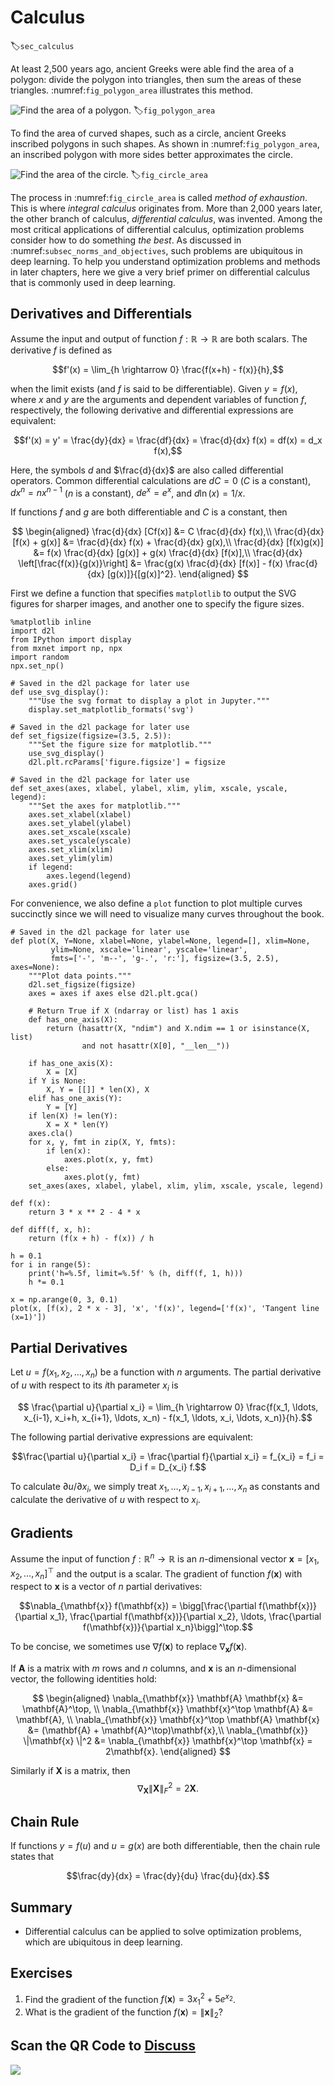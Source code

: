 # Calculus
:label:`sec_calculus`

At least 2,500 years ago, ancient Greeks were able find the area of a polygon:
divide the polygon into triangles,
then sum the areas of these triangles. 
:numref:`fig_polygon_area` illustrates this method.

![Find the area of a polygon.](../img/polygon_area.svg)
:label:`fig_polygon_area`

To find the area of curved shapes, such as a circle,
ancient Greeks inscribed polygons in such shapes.
As shown in :numref:`fig_polygon_area`,
an inscribed polygon with more sides better approximates
the circle.

![Find the area of the circle.](../img/polygon_circle.svg)
:label:`fig_circle_area`

The process in :numref:`fig_circle_area`
is called *method of exhaustion*.
This is where *integral calculus* originates from.
More than 2,000 years later, 
the other branch of calculus, *differential calculus*,
was invented.
Among the most critical applications of differential calculus,
optimization problems consider how to do something *the best*.
As discussed in :numref:`subsec_norms_and_objectives`,
such problems are ubiquitous in deep learning.
To help you understand
optimization problems and methods in later chapters,
here we give a very brief primer on differential calculus
that is commonly used in deep learning.



## Derivatives and Differentials

Assume the input and output of function $f: \mathbb{R} \rightarrow \mathbb{R}$ are both scalars. The derivative $f$ is defined as

$$f'(x) = \lim_{h \rightarrow 0} \frac{f(x+h) - f(x)}{h},$$

when the limit exists (and $f$ is said to be differentiable). Given $y = f(x)$, where $x$ and $y$ are the arguments and dependent variables of function $f$, respectively, the following derivative and differential expressions are equivalent:

$$f'(x) = y' = \frac{dy}{dx} = \frac{df}{dx} = \frac{d}{dx} f(x) = df(x) = d_x f(x),$$

Here, the symbols $d$ and $\frac{d}{dx}$ are also called differential operators. Common differential calculations are $dC = 0$ ($C$ is a constant), $dx^n = nx^{n-1}$ ($n$ is a constant), $de^x = e^x$, and $d\ln(x) = 1/x$.

If functions $f$ and $g$ are both differentiable and $C$ is a constant, then

$$
\begin{aligned}
\frac{d}{dx} [Cf(x)] &= C \frac{d}{dx} f(x),\\
\frac{d}{dx} [f(x) + g(x)] &= \frac{d}{dx} f(x) + \frac{d}{dx} g(x),\\
\frac{d}{dx} [f(x)g(x)] &= f(x) \frac{d}{dx} [g(x)] + g(x) \frac{d}{dx} [f(x)],\\
\frac{d}{dx} \left[\frac{f(x)}{g(x)}\right] &= \frac{g(x) \frac{d}{dx} [f(x)] - f(x) \frac{d}{dx} [g(x)]}{[g(x)]^2}.
\end{aligned}
$$



First we define a function that specifies `matplotlib` to output the SVG figures for sharper images, and another one to specify the figure sizes.

```{.python .input}
%matplotlib inline
import d2l
from IPython import display
from mxnet import np, npx
import random
npx.set_np()

# Saved in the d2l package for later use
def use_svg_display():
    """Use the svg format to display a plot in Jupyter."""
    display.set_matplotlib_formats('svg')

# Saved in the d2l package for later use
def set_figsize(figsize=(3.5, 2.5)):
    """Set the figure size for matplotlib."""
    use_svg_display()
    d2l.plt.rcParams['figure.figsize'] = figsize
    
# Saved in the d2l package for later use
def set_axes(axes, xlabel, ylabel, xlim, ylim, xscale, yscale, legend):
    """Set the axes for matplotlib."""
    axes.set_xlabel(xlabel)
    axes.set_ylabel(ylabel)
    axes.set_xscale(xscale)
    axes.set_yscale(yscale)
    axes.set_xlim(xlim)
    axes.set_ylim(ylim)
    if legend:
        axes.legend(legend)
    axes.grid()
```

For convenience, we also define a `plot` function
to plot multiple curves succinctly
since we will need to visualize many curves throughout the book.

```{.python .input}
# Saved in the d2l package for later use
def plot(X, Y=None, xlabel=None, ylabel=None, legend=[], xlim=None,
         ylim=None, xscale='linear', yscale='linear',
         fmts=['-', 'm--', 'g-.', 'r:'], figsize=(3.5, 2.5), axes=None):
    """Plot data points."""
    d2l.set_figsize(figsize)
    axes = axes if axes else d2l.plt.gca()

    # Return True if X (ndarray or list) has 1 axis
    def has_one_axis(X):
        return (hasattr(X, "ndim") and X.ndim == 1 or isinstance(X, list)
                and not hasattr(X[0], "__len__"))

    if has_one_axis(X):
        X = [X]
    if Y is None:
        X, Y = [[]] * len(X), X
    elif has_one_axis(Y):
        Y = [Y]
    if len(X) != len(Y):
        X = X * len(Y)
    axes.cla()
    for x, y, fmt in zip(X, Y, fmts):
        if len(x):
            axes.plot(x, y, fmt)
        else:
            axes.plot(y, fmt)
    set_axes(axes, xlabel, ylabel, xlim, ylim, xscale, yscale, legend)
```

```{.python .input}
def f(x):
    return 3 * x ** 2 - 4 * x

def diff(f, x, h):
    return (f(x + h) - f(x)) / h

h = 0.1
for i in range(5):
    print('h=%.5f, limit=%.5f' % (h, diff(f, 1, h)))
    h *= 0.1
```

```{.python .input}
x = np.arange(0, 3, 0.1)
plot(x, [f(x), 2 * x - 3], 'x', 'f(x)', legend=['f(x)', 'Tangent line (x=1)'])
```

## Partial Derivatives

Let $u = f(x_1, x_2, \ldots, x_n)$ be a function with $n$ arguments. The partial derivative of $u$ with respect to its $i$th  parameter $x_i$ is

$$ \frac{\partial u}{\partial x_i} = \lim_{h \rightarrow 0} \frac{f(x_1, \ldots, x_{i-1}, x_i+h, x_{i+1}, \ldots, x_n) - f(x_1, \ldots, x_i, \ldots, x_n)}{h}.$$


The following partial derivative expressions are equivalent:

$$\frac{\partial u}{\partial x_i} = \frac{\partial f}{\partial x_i} = f_{x_i} = f_i = D_i f = D_{x_i} f.$$

To calculate $\partial u/\partial x_i$, we simply treat $x_1, \ldots, x_{i-1}, x_{i+1}, \ldots, x_n$ as constants and calculate the derivative of $u$ with respect to $x_i$.


## Gradients


Assume the input of function $f: \mathbb{R}^n \rightarrow \mathbb{R}$ is an $n$-dimensional vector $\mathbf{x} = [x_1, x_2, \ldots, x_n]^\top$ and the output is a scalar. The gradient of function $f(\mathbf{x})$ with respect to $\mathbf{x}$ is a vector of $n$ partial derivatives:

$$\nabla_{\mathbf{x}} f(\mathbf{x}) = \bigg[\frac{\partial f(\mathbf{x})}{\partial x_1}, \frac{\partial f(\mathbf{x})}{\partial x_2}, \ldots, \frac{\partial f(\mathbf{x})}{\partial x_n}\bigg]^\top.$$


To be concise, we sometimes use $\nabla f(\mathbf{x})$ to replace $\nabla_{\mathbf{x}} f(\mathbf{x})$.

If $\mathbf{A}$ is a matrix with $m$ rows and $n$ columns, and $\mathbf{x}$ is an $n$-dimensional vector, the following identities hold:

$$
\begin{aligned}
\nabla_{\mathbf{x}} \mathbf{A} \mathbf{x} &= \mathbf{A}^\top, \\
\nabla_{\mathbf{x}} \mathbf{x}^\top \mathbf{A}  &= \mathbf{A}, \\
\nabla_{\mathbf{x}} \mathbf{x}^\top \mathbf{A} \mathbf{x}  &= (\mathbf{A} + \mathbf{A}^\top)\mathbf{x},\\
\nabla_{\mathbf{x}} \|\mathbf{x} \|^2 &= \nabla_{\mathbf{x}} \mathbf{x}^\top \mathbf{x} = 2\mathbf{x}.
\end{aligned}
$$

Similarly if $\mathbf{X}$ is a matrix, then
$$\nabla_{\mathbf{X}} \|\mathbf{X} \|_F^2 = 2\mathbf{X}.$$


## Chain Rule

If functions $y=f(u)$ and $u=g(x)$ are both differentiable, then the chain rule states that

$$\frac{dy}{dx} = \frac{dy}{du} \frac{du}{dx}.$$


## Summary

* Differential calculus can be applied to solve optimization problems, which are ubiquitous in deep learning.


## Exercises

1. Find the gradient of the function $f(\mathbf{x}) = 3x_1^2 + 5e^{x_2}$.
1. What is the gradient of the function $f(\mathbf{x}) = \|\mathbf{x}\|_2$?


## Scan the QR Code to [Discuss](https://discuss.mxnet.io/t/5008)

![](../img/qr_calculus.svg)
